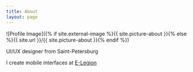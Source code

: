 ```yaml
---
title: About
layout: page
---
```

![Profile Image]({% if site.external-image %}{{ site.picture-about }}{% else %}{{ site.url }}/{{ site.picture-about }}{% endif %})

UI/UX designer from Saint-Petersburg

I create mobile interfaces at [E-Legion](https://www.e-legion.com)
